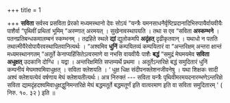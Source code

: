 +++
title = 1

+++
**सविता** सर्वस्व प्रसविता प्रेरको मध्यमस्थानो देवः सोऽयं ”यन्त्रैः यमनसाधनैर्वृष्टिप्रदानादिभिरुपायैर्वायवीयैः पाशैर्वा ”पृथिवीं प्रथितां भूमिम् ”अरम्णात् अरमयत् । सुखेनावस्थापयति । तथा स एव ”सविता **अस्कम्भने** । पतनप्रतिबन्धकमालम्बनं स्कम्भनम् । तद्रहिते स्थले **द्यां** द्युलोकमपि **अदृंहत्** दृढीकृतवान् । यथाधो न पतति तथात्मीयैरेवोपायैरवस्थापितवानित्यर्थः । ”अश्वमिव **धुनिं** कम्पयितव्यं कम्पयितारं वा ”अन्तरिक्षम् अन्तरा क्षान्तं मध्यमस्थानगतम् ”अतूर्ते केनाप्यहिंसितेऽत्वरमाणे वा नभसि वायवीयैः पाशैः **बद्धं** ”समुद्रं मेघमयमेव **सविता** **अधुक्षत्** उदकानि दोग्धि । यद्वा । अन्तरिक्षमिति सप्तम्यर्थे प्रथमा । अतूर्तेऽन्तरिक्षे बद्धं समुदितारं धुनिं कम्पनीयं मेघमश्वमिवाधुक्षत् । सविता क्लेशयति ।  ‘ धुक्ष धिक्ष संदीपनक्लेशनजीवनेषु । यथा शिक्षकः सादी अश्वं क्लेशयत्येवं वर्षणाय मेघं क्लेशयतीत्यर्थः। अत्र निरुक्तं --- सविता यन्त्रैः पृथिवीमरमयदनारम्भणेऽन्तरिक्षे सविता द्यामदृंहदश्वमिवाधुक्षद्धुनिमन्तरिक्षे मेघं बद्धमतूर्ते बद्धमतूर्णं इति वात्वरमाण इति वा सविता समुदितारम् ' ( निरु. १०. ३२ ) इति ॥